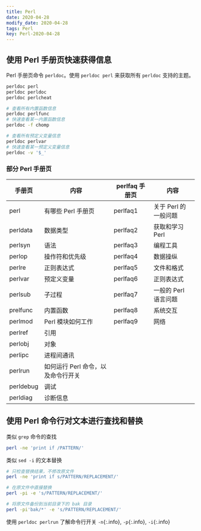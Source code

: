 ```yaml
---
title: Perl
date: 2020-04-28
modify_date: 2020-04-28
tags: Perl
key: Perl-2020-04-28
---
```


## 使用 Perl 手册页快速获得信息

Perl 手册页命令 `perldoc`。使用 `perldoc perl` 来获取所有 `perldoc` 支持的主题。

```zsh
perldoc perl
perldoc perldoc
perldoc perlcheat

# 查看所有内置函数信息
perldoc perlfunc
# 快速查看某一内置函数信息
perldoc -f chomp

# 查看所有预定义变量信息
perldoc perlvar
# 快速查看某一预定义变量信息
perldoc -v '$_'
```

<!--more-->

### 部分 Perl 手册页

| 手册页     | 内容                               | perlfaq 手册页 | 内容                 |
| --------- | ---------------------------------- | -------------- | -------------------- |
| perl      | 有哪些 Perl 手册页                 | perlfaq1       | 关于 Perl 的一般问题 |
| perldata  | 数据类型                           | perlfaq2       | 获取和学习 Perl      |
| perlsyn   | 语法                               | perlfaq3       | 编程工具             |
| perlop    | 操作符和优先级                     | perlfaq4       | 数据操纵             |
| perlre    | 正则表达式                         | perlfaq5       | 文件和格式           |
| perlvar   | 预定义变量                         | perlfaq6       | 正则表达式           |
| perlsub   | 子过程                             | perlfaq7       | 一般的 Perl 语言问题 |
| prelfunc  | 内置函数                           | perlfaq8       | 系统交互             |
| perlmod   | Perl 模块如何工作                  | perlfaq9       | 网络                 |
| perlref   | 引用                               |                |                      |
| perlobj   | 对象                               |                |                      |
| perlipc   | 进程间通讯                         |                |                      |
| perlrun   | 如何运行 Perl 命令，以及命令行开关 |                |                      |
| perldebug | 调试                               |                |                      |
| perldiag  | 诊断信息                           |                |                      |

## 使用 Perl 命令行对文本进行查找和替换

类似 `grep` 命令的查找

```zsh
perl -ne 'print if /PATTERN/'
```

类似 `sed -i` 的文本替换

```zsh
# 只检查替换结果，不修改原文件
perl -ne 'print if s/PATTERN/REPLACEMENT/'

# 在原文件中直接替换
perl -pi -e 's/PATTERN/REPLACEMENT/'

# 将原文件备份到当前目录下的 bak 目录
perl -pi'bak/*' -e 's/PATTERN/REPLACEMENT/'
```

使用 `perldoc perlrun` 了解命令行开关 `-n`{:.info}, `-p`{:.info}, `-i`{:.info}